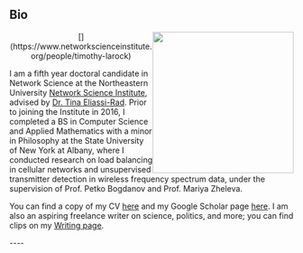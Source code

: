 ## <a name="bio"></a> Bio

<div class="clearfix">
<center>[<img src="https://uploads-ssl.webflow.com/58920a954e6c16dd742902c7/5bc78f7efaca718cb09689bf_timothy-crop.png" height=250 width=250 style="float:right;margin=2px">](https://www.networkscienceinstitute.org/people/timothy-larock)</center>

I am a fifth year doctoral candidate in Network Science at the Northeastern University [Network Science Institute](https://www.networkscienceinstitute.org), advised by [Dr. Tina Eliassi-Rad](https://www.eliassi.org). Prior to joining the Institute in 2016, I completed a BS in Computer Science and Applied Mathematics with a minor in Philosophy at the State University of New York at Albany, where I conducted research on load balancing in cellular networks and unsupervised transmitter detection in wireless frequency spectrum data, under the supervision of Prof. Petko Bogdanov and Prof. Mariya Zheleva. 

You can find a copy of my CV [here](img/LaRock_Tim_CV.pdf) and my Google Scholar page [here](https://scholar.google.com/citations?user=kAaxRkUAAAAJ&hl=en). I am also an aspiring freelance writer on science, politics, and more; you can find clips on my [Writing page](writing/writing.html).
</div>
----

